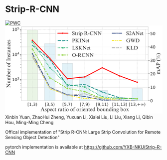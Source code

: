 # Strip-R-CNN
[![PWC](https://img.shields.io/endpoint.svg?url=https://paperswithcode.com/badge/strip-r-cnn-large-strip-convolution-for/object-detection-in-aerial-images-on-dota-1)](https://paperswithcode.com/sota/object-detection-in-aerial-images-on-dota-1?p=strip-r-cnn-large-strip-convolution-for)
![Strip-R-CNN](DotaStatis.png)
Xinbin Yuan, ZhaoHui Zheng, Yuxuan Li, Xialei Liu, Li Liu, Xiang Li, Qibin Hou, Ming-Ming Cheng

Offical implementation of "Strip R-CNN: Large Strip Convolution for Remote Sensing Object Detection"

pytorch implementation is available at https://github.com/YXB-NKU/Strip-R-CNN

